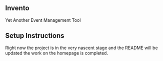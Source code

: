 ## Invento
Yet Another Event Management Tool

## Setup Instructions

Right now the project is in the very nascent stage and the README will be
updated the work on the homepage is completed.
